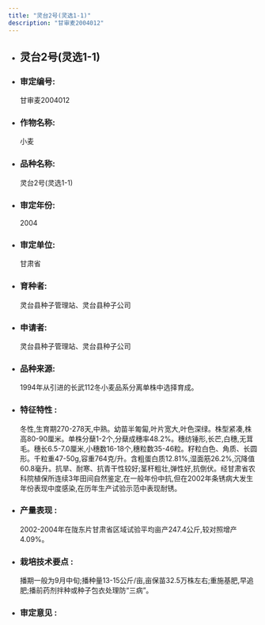 ```yaml
---
title: "灵台2号(灵选1-1)"
description: "甘审麦2004012"
---
```

* ## 灵台2号(灵选1-1)
* ###  审定编号:  
   甘审麦2004012

*  ### 作物名称:  
   小麦

*   ###  品种名称: 
    灵台2号(灵选1-1)

*   ### 审定年份: 
    2004

*   ### 审定单位:  
    甘肃省

*   ### 育种者:  
    灵台县种子管理站、灵台县种子公司

*   ### 申请者:  
    灵台县种子管理站、灵台县种子公司

*   ### 品种来源:  
    1994年从引进的长武112冬小麦品系分离单株中选择育成。

*   ### 特征特性 : 
    冬性,生育期270-278天,中熟。幼苗半匍匐,叶片宽大,叶色深绿。株型紧凑,株高80-90厘米。单株分蘖1-2个,分蘖成穗率48.2%。穗纺锤形,长芒,白穗,无茸毛。穗长6.5-7.0厘米,小穗数16-18个,穗粒数35-46粒。籽粒白色、角质、长圆形。千粒重47-50g,容重764克/升。含粗蛋白质12.81%,湿面筋26.2%,沉降值60.8毫升。抗旱、耐寒、抗青干性较好;茎秆粗壮,弹性好,抗倒伏。经甘肃省农科院植保所连续3年田间自然鉴定,在一般年份中抗,但在2002年条锈病大发生年份表现中度感染,在历年生产试验示范中表现耐锈。

*   ### 产量表现 : 
    2002-2004年在陇东片甘肃省区域试验平均亩产247.4公斤,较对照增产4.09%。

*   ### 栽培技术要点 : 
    播期一般为9月中旬;播种量13-15公斤/亩,亩保苗32.5万株左右;重施基肥,早追肥;播前药剂拌种或种子包衣处理防“三病”。

*   ### 审定意见 : 
    
